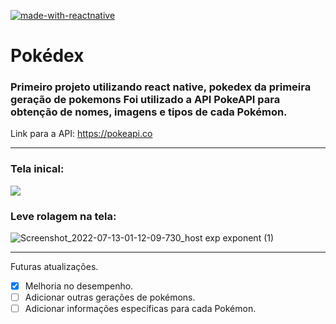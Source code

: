 
[![made-with-reactnative](https://img.shields.io/badge/Made%20with-React%20Native-blue)](https://reactnative.dev) 


<b><h1> Pokédex</h1></b>
<h3>Primeiro projeto utilizando react native, pokedex da primeira geração de pokemons
Foi utilizado a API PokeAPI para obtenção de nomes, imagens e tipos de cada Pokémon.</h3>

Link para a API: <a>https://pokeapi.co</a>

<hr>
<h3>Tela inical:</h3>

<img src="https://user-images.githubusercontent.com/84822895/178650314-e72db442-6913-497a-bf14-12801300b0e7.jpg"/>


<h3>Leve rolagem na tela:</h3>

![Screenshot_2022-07-13-01-12-09-730_host exp exponent (1)](https://user-images.githubusercontent.com/84822895/178649878-4ae5c0f2-a649-4e86-a8d2-ba4554a336bf.jpg)


<hr>


Futuras atualizações.
- [x] Melhoria no desempenho.
- [ ] Adicionar outras gerações de pokémons.
- [ ] Adicionar informações específicas para cada Pokémon.
